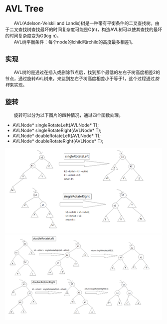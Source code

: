 # AVL Tree
&emsp;&emsp;AVL(Adelson-Velskii and Landis)树是一种带有平衡条件的二叉查找树。由于二叉查找树查找最坏的时间复杂度可能是O(n)，构造AVL树可以使其查找的最坏的时间复杂度变为O(log n)。<br>
&emsp;&emsp;AVL树平衡条件：每个node的lchild和rchild的高度最多相差1。

## 实现
&emsp;&emsp;AVL树的是通过在插入或删除节点后，找到那个最低的左右子树高度相差2的节点，通过旋转AVL树来，来达到左右子树高度相差小于等于1，这个过程通过*旋转*来实现。

## 旋转
&emsp;&emsp;旋转可以分为以下图片的四种情况，通过四个函数处理。
- AVLNode* singleRotateLeft(AVLNode* T);
- AVLNode* singleRotateRight(AVLNode* T);
- AVLNode* doubleRotateLeft(AVLNode* T);
- AVLNode* doubleRotateRight(AVLNode* T);

![single](single.png)
<br>
![double](double.png )
